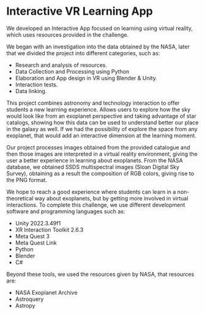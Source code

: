 # Interactive VR Learning App

We developed an Interactive App focused on learning using virtual reality, which uses resources provided in the challenge.

We began with an investigation into the data obtained by the NASA, later that we divided the project into different categories, such as:
- Research and analysis of resources.
- Data Collection and Processing using Python
- Elaboration and App design in VR using Blender & Unity.
- Interaction tests.
- Data linking.
  
This project combines astronomy and technology interaction to offer students a new learning experience. Allows users to explore how the sky would look like from an exoplanet perspective and taking advantage of star catalogs, showing how this data can be used to understand better our place in the galaxy as well. If we had the possibility of explore the space from any exoplanet, that would add an interactive dimension at the learning moment.

Our project processes images obtained from the provided catalogue and then those images are interpreted in a virtual reality environment, giving the user a better experience in learning about exoplanets. From the NASA database, we obtained SSDS multispectral images (Sloan Digital Sky Survey), obtaining as a result the composition of RGB colors, giving rise to the PNG format.

We hope to reach a good experience where students can learn in a non-theoretical way about exoplanets, but by getting more involved in virtual interactions. To complete this challenge, we use different development software and programming languages such as:
- Unity 2022.3.49f1
- XR Interaction Toolkit 2.6.3
- Meta Quest 3
- Meta Quest Link
- Python
- Blender
- C#
  
Beyond these tools, we used the resources given by NASA, that resources are:
- NASA Exoplanet Archive
- Astroquery
- Astropy
